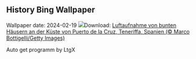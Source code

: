 ## History Bing Wallpaper
Wallpaper date: 2024-02-19
![](https://www.bing.com/th?id=OHR.CarnavalTenerife_DE-DE3563683527_UHD.jpg&w=1000)Download: [Luftaufnahme von bunten Häusern an der Küste von Puerto de la Cruz, Teneriffa, Spanien (© Marco Bottigelli/Getty Images)](https://www.bing.com/th?id=OHR.CarnavalTenerife_DE-DE3563683527_UHD.jpg)

Auto get programm by LtgX
